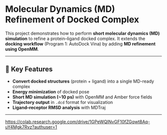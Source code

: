 # Molecular Dynamics (MD) Refinement of Docked Complex

This project demonstrates how to perform **short molecular dynamics (MD) simulation** to refine a protein–ligand docked complex. It extends the **docking workflow** (Program 1: AutoDock Vina) by adding **MD refinement using OpenMM**.


---

## 🔑 Key Features

*  **Convert docked structures** (protein + ligand) into a single MD-ready complex
*  **Energy minimization** of docked pose
*  **Short MD simulation (\~10 ps)** with OpenMM and Amber force fields
*  **Trajectory output** in `.dcd` format for visualization
*  **Ligand–receptor RMSD analysis** with MDTraj

---

https://colab.research.google.com/drive/1GPeWQINvGF10fZGqwt8Aq-uY4Mgk7Rvz?authuser=1
